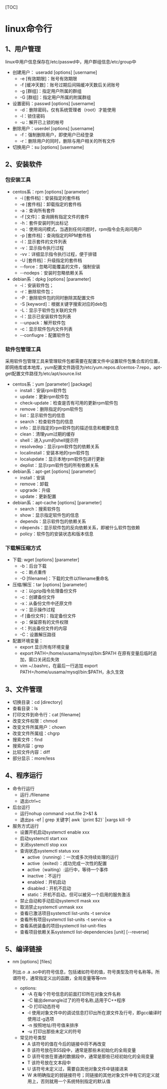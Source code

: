 [TOC]

# linux命令行

## 1、用户管理

linux中用户信息保存在/etc/passwd中，用户群组信息/etc/group中

- 创建用户： useradd [options] \[username]
  - -e [有效期限]：账号有效期限
  - -f [缓冲天数]：账号过期后间隔缓冲天数后关闭账号
  - -g [群组]：指定用户所属的群组
  - -G [群组]：指定用户所属的附属群组
- 设置密码：passwd [options] \[username]
  - -d：删除密码，仅有系统管理者（root）才能使用
  - -l：锁住密码
  - -u：解开已上锁的帐号
- 删除用户：userdel [options] \[username]
  - -f：强制删除用户，即使用户已经登录
  - -r：删除用户的同时，删除与用户相关的所有文件
- 切换用户：su [options] \[username]

## 2、安装软件

### 包安装工具

- centos系：rpm [options] \[parameter]
  - -i [套件档]：安装指定的套件档
  - -e [套件档]：卸载指定的套件档
  - -a：查询所有套件
  - -f [文件]：查询拥有指定文件的套件
  - -h：套件安装时列出标记
  - -q：使用询问模式，当遇到任何问题时，rpm指令会先询问用户
  - -p [套件档]：查询指定的RPM套件档
  - -l：显示套件的文件列表
  - -v：显示指令执行过程
  - -vv：详细显示指令执行过程，便于排错
  - -U [套件档]：升级指定的套件档
  - --force：忽略可能覆盖的文件，强制安装
  - --nodeps：安装时忽略依赖关系
- debian系：dpkg [options] \[parameter]
  - -i：安装软件包；
  - -r：删除软件包；
  - -P：删除软件包的同时删除其配置文件
  - -S  [keyword]：根据关键字搜索对应的deb包
  - -L：显示于软件包关联的文件
  - -l：显示已安装软件包列表
  - --unpack：解开软件包
  - -c：显示软件包内文件列表
  - --confiugre：配置软件包

### 软件包管理工具

采用软件包管理工具来管理软件包都需要在配置文件中设置软件包集合库的位置，即网络库或本地库，yum配置文件路径为/etc/yum.repos.d/centos-7.repo，apt-get配置文件路径为/etc/apt/source.list

- centos系：yum \[parameter] [package]
  - install：安装rpm软件包
  - update：更新rpm软件包
  - check-update：检查是否有可用的更新rpm软件包
  - remove：删除指定的rpm软件包
  - list：显示软件包的信息
  - search：检查软件包的信息
  - info：显示指定的rpm软件包的描述信息和概要信息
  - clean：清理yum过期的缓存
  - shell：进入yum的shell提示符
  - resolvedep：显示rpm软件包的依赖关系
  - localinstall：安装本地的rpm软件包
  - localupdate：显示本地rpm软件包进行更新
  - deplist：显示rpm软件包的所有依赖关系
- debian系：apt-get [options] \[parameter]
  - install：安装
  - remove：卸载
  - upgrade：升级
  - update：更新配置
- debian系：apt-cache [options] \[parameter]
  - search：搜索软件包
  - show：显示指定软件包的信息
  - depends：显示软件包的依赖关系
  - rdepends：显示软件包的反向依赖关系，即被什么软件包依赖
  - policy：软件包的安装状态和版本信息

### 下载解压缩方式

- 下载: wget [options] \[parameter]
  - -b：后台下载
  - -c：断点重传
  - -O [filename]：下载的文件以filename重命名
- 压缩/解压：tar [options] \[parameter]
  - -z：以gzip指令处理备份文件
  - -c：创建备份文件
  - -x：从备份文件中还原文件
  - -v：显示操作过程
  - -f [备份文件]：指定备份文件
  - -p：保留原有的文件权限
  - -t：列出备份文件的内容
  - -C：设置解压路径
- 配置环境变量：
  - export 显示所有环境变量
  - export PATH=/home/uusama/mysql/bin:$PATH 在原有变量后临时追加，窗口关闭后失效
  - vim ~/.bashrc，在最后一行追加 export PATH=/home/uusama/mysql/bin:$PATH，永久生效

## 3、文件管理

- 切换目录：cd [directory]
- 查看目录：ls 
- 打印文件到命令行：cat [filename]
- 改变文件权限：chmod
- 改变文件所属用户：chown
- 改变文件所属组：chgrp
- 搜索文件：find
- 搜索内容：grep
- 比较文件内容：diff
- 部分显示：more/less

## 4、程序运行

- 命令行运行
  - 运行./filename
  - 退出ctrl+c
- 后台运行
  - 运行nohup command >out.file 2>&1 &
  - 退出ps -ef | grep 关键字| awk \`{print $2}` |xargs kill -9
- 服务方式运行
  - 设置开机启动systemctl enable xxx
  - 启动systemctl start xxx
  - 关闭systemctl stop xxx
  - 查询状态systemctl status xxx
    - active（running）：一次或多次持续处理的运行
    - active（exited）：成功完成一次性的配置
    - active（waiting）:运行中，等待一个事件
    - inactive：不运行
    - enabled：开机启动
    - disabled：开机不启动
    - static：开机不启动，但可以被另一个启用的服务激活
  - 禁止自动和手动启动systemctl mask xxx
  - 取消禁止systemctl unmask xxx
  - 查看已激活项目systemctl list-units -t service
  - 查看所有项目systemctl list-units -t service -a
  - 查看系统装备的项目systemctl list-unit-files
  - 查看项目依赖关系systemctl list-dependencies [unit] \[--reverse]

## 5、编译链接

- nm [options] \[files]

  列出.o .a .so中的符号信息，包括诸如符号的值，符号类型及符号名称等。所谓符号，通常指定义出的函数，全局变量等等nm

  - options:
    - -A 在每个符号信息的前面打印所在对象文件名称
    - -C 输出demangle过了的符号名称,适用于C++程序
    - -D 打印动态符号
    - -l 使用对象文件中的调试信息打印出所在源文件及行号，即gcc编译时使用过-g选项
    - -n 按照地址/符号值来排序
    - -u 打印出那些未定义的符号
  - 常见符号类型
    - A 该符号的值在今后的链接中将不再改变
    - B 该符号放在BSS段中，通常是那些未初始化的全局变量
    - D 该符号放在普通的数据段中，通常是那些已经初始化的全局变量
    - T 该符号放在文本段中
    - U 该符号未定义过，需要自其他对象文件中链接进来
    - W 未明确指定的弱链接符号；同链接的其他对象文件中有它的定义就用上，否则就用一个系统特别指定的默认值